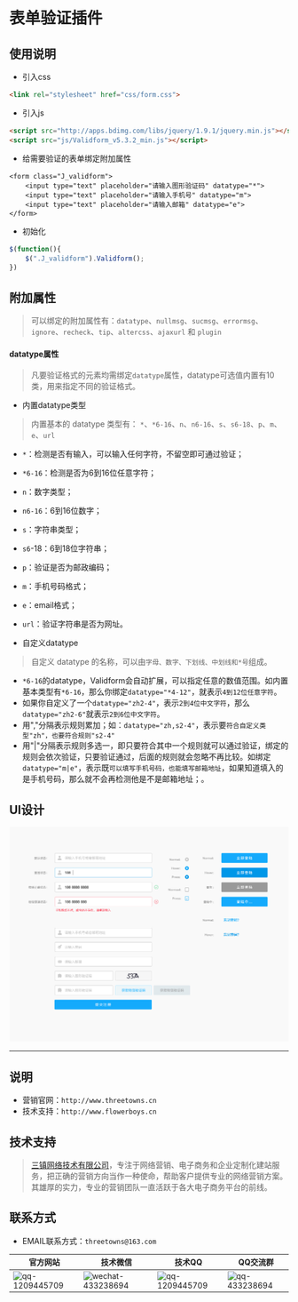 # 表单验证插件

## 使用说明
* 引入css
```html
<link rel="stylesheet" href="css/form.css">
```

* 引入js
```html
<script src="http://apps.bdimg.com/libs/jquery/1.9.1/jquery.min.js"></script>
<script src="js/Validform_v5.3.2_min.js"></script>
```

* 给需要验证的表单绑定附加属性
```
<form class="J_validform">
	<input type="text" placeholder="请输入图形验证码" datatype="*">
	<input type="text" placeholder="请输入手机号" datatype="m">
	<input type="text" placeholder="请输入邮箱" datatype="e">
</form>
```

* 初始化
```javascript
$(function(){
	$(".J_validform").Validform();
})
```

## 附加属性
>可以绑定的附加属性有：`datatype`、`nullmsg`、`sucmsg`、`errormsg`、`ignore`、`recheck`、`tip`、`altercss`、`ajaxurl` 和 `plugin`

#### datatype属性
>凡要验证格式的元素均需绑定`datatype`属性，datatype可选值内置有10类，用来指定不同的验证格式。

* 内置datatype类型
>内置基本的 datatype 类型有： `*`、`*6-16`、`n`、`n6-16`、`s`、`s6-18`、`p`、`m`、`e`、`url`

 * `*`：检测是否有输入，可以输入任何字符，不留空即可通过验证；
 * `*6-16`：检测是否为6到16位任意字符；
 * `n`：数字类型；
 * `n6-16`：6到16位数字；
 * `s`：字符串类型；
 * `s6`-18：6到18位字符串；
 * `p`：验证是否为邮政编码；
 * `m`：手机号码格式；
 * `e`：email格式；
 * `url`：验证字符串是否为网址。

* 自定义datatype
>自定义 datatype 的名称，可以由`字母、数字、下划线、中划线和*号`组成。

 * `*6-16`的datatype，Validform会自动扩展，可以指定任意的数值范围。如内置基本类型有`*6-16`，那么你绑定`datatype="*4-12"`，就表示`4到12位任意字符`。
 * 如果你自定义了一个`datatype="zh2-4"`，表示`2到4位中文字符`，那么`datatype="zh2-6"`就表示`2到6位中文字符`。
 * 用","分隔表示规则累加；如：`datatype="zh,s2-4"`，表示要`符合自定义类型"zh"，也要符合规则"s2-4"`
 * 用"|"分隔表示规则多选一，即只要符合其中一个规则就可以通过验证，绑定的规则会依次验证，只要验证通过，后面的规则就会忽略不再比较。如绑定`datatype="m|e"`，表示既`可以填写手机号码，也能填写邮箱地址`，如果知道填入的是手机号码，那么就不会再检测他是不是邮箱地址；。



## UI设计
![validform](UI/UI.jpg)

***

## 说明
* 营销官网：`http://www.threetowns.cn`
* 技术支持：`http://www.flowerboys.cn`

## 技术支持
>[三镇网络技术有限公司](http://www.threetowns.cn)，专注于网络营销、电子商务和企业定制化建站服务，把正确的营销方向当作一种使命，帮助客户提供专业的网络营销方案。其雄厚的实力，专业的营销团队一直活跃于各大电子商务平台的前线。

## 联系方式

* EMAIL联系方式：`threetowns@163.com`

| 官方网站 | 技术微信 | 技术QQ | QQ交流群 |
|--------|--------|--------|--------|
|![qq-1209445709](https://github.com/threetowns/About/raw/master/qrCode/website_threetowns.cn.jpg)|![wechat-433238694](https://github.com/threetowns/About/raw/master/qrCode/wechat_yonger_lei.jpg)|   ![qq-1209445709](https://github.com/threetowns/About/raw/master/qrCode/qq_1209445709.jpg)     |    ![qq-433238694](https://github.com/threetowns/About/raw/master/qrCode/qqGroup_433238694.jpg)    |
